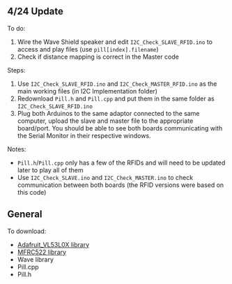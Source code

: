 ## 4/24 Update
To do:
1. Wire the Wave Shield speaker and edit ```I2C_Check_SLAVE_RFID.ino``` to access and play files (use ```pill[index].filename```)
2. Check if distance mapping is correct in the Master code

Steps:
1. Use ```I2C_Check_SLAVE_RFID.ino``` and ```I2C_Check_MASTER_RFID.ino``` as the main working files (in I2C Implementation folder)
2. Redownload ```Pill.h``` and ```Pill.cpp``` and put them in the same folder as ```I2C_Check_SLAVE_RFID.ino```
3. Plug both Arduinos to the same adaptor connected to the same computer, upload the slave and master file to the appropriate board/port. You should be able to see both boards communicating with the Serial Monitor in their respective windows.

Notes:
- ```Pill.h```/```Pill.cpp``` only has a few of the RFIDs and will need to be updated later to play all of them
- Use ```I2C_Check_SLAVE.ino``` and ```I2C_Check_MASTER.ino``` to check communication between both boards (the RFID versions were based on this code)

## General
To download:

- [Adafruit_VL53L0X library](https://learn.adafruit.com/bluefruit-nrf52-feather-learning-guide/arduino-bsp-setup)
- [MFRC522 library](https://github.com/miguelbalboa/rfid)
- Wave library
- Pill.cpp
- Pill.h
